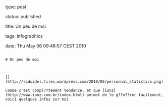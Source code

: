 type: post
status: published
title: Un peu de moi
tags: infographics
date: Thu May 06 09:46:57 CEST 2010
~~~~~~
# Un peu de moi

[](http://riduidel.files.wordpress.com/2010/05/personnal_statistics.png)

Comme c'est compl??tement tendance, et que [ionz](http://www.ionz.com.br/index.html) permet de le g??n??rer facilement, voici quelques infos sur moi